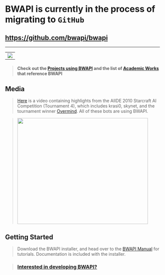 # BWAPI is currently in the process of migrating to `GitHub` #
## https://github.com/bwapi/bwapi ##


---


<table align='center'>
<tr>
<td align='center'>
<img src='http://bwapi.googlecode.com/svn/wiki/bwapi3.jpg' />
</td>
</tr>
</table>

> #### Check out the [Projects using BWAPI](Projects.md) and the list of [Academic Works](Academics.md) that reference BWAPI ####


## Media ##
> [Here](http://www.youtube.com/watch?v=0Kn7Mm6NFf4) is a video containing highlights from the AIIDE 2010 Starcraft AI Competition (Tournament 4), which includes krasi0, skynet, and the tournament winner [Overmind](http://overmind.cs.berkeley.edu/). All of these bots are using BWAPI.

> <a href='http://www.youtube.com/watch?feature=player_embedded&v=0Kn7Mm6NFf4' target='_blank'><img src='http://img.youtube.com/vi/0Kn7Mm6NFf4/0.jpg' width='425' height=344 /></a>

## Getting Started ##
> Download the BWAPI installer, and head over to the [BWAPI Manual](BWAPIManual.md) for tutorials. Documentation is included with the installer.

> ### [Interested in developing BWAPI?](BWAPIDevelopment.md) ###
